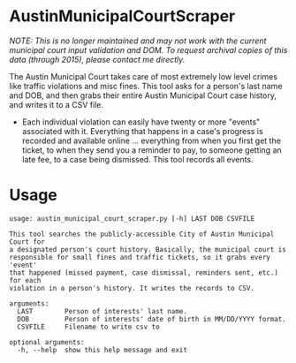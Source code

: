 AustinMunicipalCourtScraper
===========================

*NOTE: This is no longer maintained and may not work with the current municipal court input validation and DOM. To request archival copies of this data (through 2015), please contact me directly.*

The Austin Municipal Court takes care of most extremely low level crimes like traffic violations and misc fines. This tool asks for a person's last name and DOB, and then grabs their entire Austin Municipal Court case history, and writes it to a CSV file.

- Each individual violation can easily have twenty or more "events" associated with it. Everything that happens in a case's progress is recorded and available online ... everything from when you first get the ticket, to when they send you a reminder to pay, to someone getting an late fee, to a case being dismissed. This tool records all events.

# Usage

    usage: austin_municipal_court_scraper.py [-h] LAST DOB CSVFILE

    This tool searches the publicly-accessible City of Austin Municipal Court for
    a designated person's court history. Basically, the municipal court is
    responsible for small fines and traffic tickets, so it grabs every 'event'
    that happened (missed payment, case dismissal, reminders sent, etc.) for each
    violation in a person's history. It writes the records to CSV.

    arguments:
      LAST        Person of interests' last name.
      DOB         Person of interests' date of birth in MM/DD/YYYY format.
      CSVFILE     Filename to write csv to

    optional arguments:
      -h, --help  show this help message and exit
